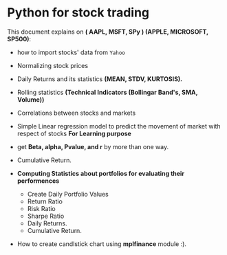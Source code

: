 # Python for stock trading
This document explains on **( AAPL, MSFT, SPy ) (APPLE, MICROSOFT, SP500)**:
  - how to import stocks' data from `Yahoo` 
  - Normalizing stock prices
  - Daily Returns and its statistics **(MEAN, STDV, KURTOSIS).**
  - Rolling statistics **(Technical Indicators (Bollingar Band's, SMA, Volume))**
  - Correlations between stocks and markets
  - Simple Linear regression model to predict the movement of market with respect of stocks **For Learning purpose**
  - get **Beta, alpha, Pvalue, and r** by more than one way.
  - Cumulative Return.
  
  - **Computing Statistics about portfolios for evaluating their performences**
    * Create Daily Portfolio Values
    * Return Ratio
    * Risk Ratio
    * Sharpe Ratio
    * Daily Returns.
    * Cumulative Return.
    
  - How to create candlstick chart using **mplfinance** module :).
